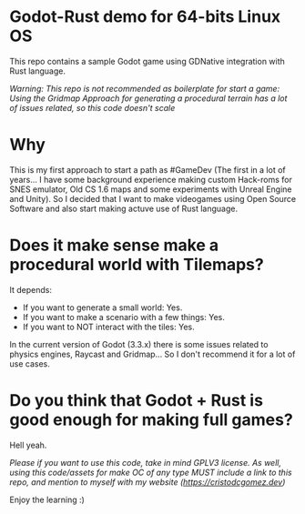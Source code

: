 Godot-Rust demo for 64-bits Linux OS
===

This repo contains a sample Godot game using GDNative integration with Rust language.

*Warning: This repo is not recommended as boilerplate for start a game: Using the Gridmap Approach for generating a procedural terrain has a lot of issues related, so this code doesn't scale*

# Why

This is my first approach to start a path as #GameDev (The first in a lot of years... I have some background experience making custom Hack-roms for SNES emulator, Old CS 1.6 maps and some experiments with Unreal Engine and Unity). So I decided that I want to make videogames using Open Source Software and also start making actuve use of Rust language.

# Does it make sense make a procedural world with Tilemaps?

It depends:
- If you want to generate a small world: Yes.
- If you want to make a scenario with a few things: Yes.
- If you want to NOT interact with the tiles: Yes.

In the current version of Godot (3.3.x) there is some issues related to physics engines, Raycast and Gridmap... So I don't recommend it for a lot of use cases.

# Do you think that Godot + Rust is good enough for making full games?

Hell yeah.


_Please if you want to use this code, take in mind GPLV3 license. As well, using this code/assets for make OC of any type MUST include a link to this repo, and mention to myself with my website (https://cristodcgomez.dev)_

Enjoy the learning :)